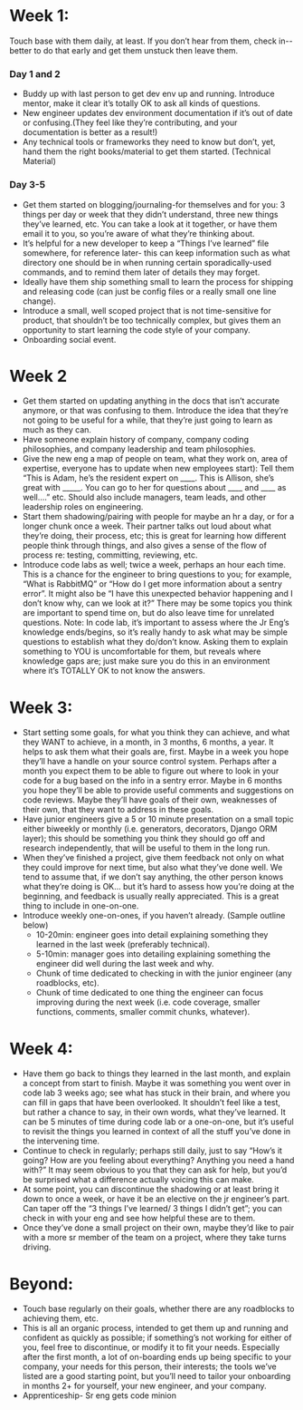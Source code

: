 Week 1:
======
Touch base with them daily, at least.  If you don’t hear from them, check in-- better to do that early and get them unstuck then leave them.
### Day 1 and 2 ### 
* Buddy up with last person to get dev env up and running. Introduce mentor, make it clear it’s totally OK to ask all kinds of questions.
* New engineer updates dev environment documentation if it’s out of date or confusing.(They feel like they’re contributing, and your documentation is better as a result!)
* Any technical tools or frameworks they need to know but don’t, yet, hand them the right books/material to get them started.  (Technical Material)

### Day 3-5 ### 
* Get them started on blogging/journaling-for themselves and for you: 3 things per day or week that they didn’t understand, three new things they’ve learned, etc.  You can take a look at it together, or have them email it to you, so you’re aware of what they’re thinking about.
* It’s helpful for a new developer to keep a “Things I’ve learned” file somewhere, for reference later- this can keep information such as what directory one should be in when running certain sporadically-used commands, and to remind them later of details they may forget.
* Ideally have them ship something small to learn the process for shipping and releasing code (can just be config files or a really small one line change).
* Introduce a small, well scoped project that is not time-sensitive for product, that shouldn’t be too technically complex, but gives them an opportunity to start learning the code style of your company. 
* Onboarding social event.


Week 2 
======
* Get them started on updating anything in the docs that isn’t accurate anymore, or that was confusing to them. Introduce the idea that they’re not going to be useful for a while, that they’re just going to learn as much as they can.
* Have someone explain history of company, company coding philosophies, and company leadership and team philosophies.
* Give the new eng a map of people on team, what they work on, area of expertise, everyone has to update when new employees start): Tell them “This is Adam, he’s the resident expert on ____.  This is Allison, she’s great with _____.  You can go to her for questions about ____ and ____ as well….” etc.  Should also include managers, team leads, and other leadership roles on engineering.
* Start them shadowing/pairing with people for maybe an hr a day, or for a longer chunk once a week.  Their partner talks out loud about what they’re doing, their process, etc; this is great for learning how different people think through things, and also gives a sense of the flow of process re: testing, committing, reviewing, etc.
* Introduce code labs as well; twice a week, perhaps an hour each time.  This is a chance for the engineer to bring questions to you; for example, “What is RabbitMQ” or “How do I get more information about a sentry error”. It might also be “I have this unexpected behavior happening and I don’t know why, can we look at it?” There may be some topics you think are important to spend time on, but do also leave time for unrelated questions.  Note: In code lab, it’s important to assess where the Jr Eng’s knowledge ends/begins, so it’s really handy to ask what may be simple questions to establish what they do/don’t know.  Asking them to explain something to YOU is uncomfortable for them, but reveals where knowledge gaps are; just make sure you do this in an environment where it’s TOTALLY OK to not know the answers.

Week 3:
======
* Start setting some goals, for what you think they can achieve, and what they WANT to achieve, in a month, in 3 months, 6 months, a year.  It helps to ask them what their goals are, first. Maybe in a week you hope they’ll have a handle on your source control system.  Perhaps after a month you expect them to be able to figure out where to look in your code for a bug based on the info in a sentry error. Maybe in 6 months you hope they’ll be able to provide useful comments and suggestions on code reviews.  Maybe they’ll have goals of their own, weaknesses of their own, that they want to address in these goals.
* Have junior engineers give a 5 or 10 minute presentation on a small topic either biweekly or monthly (i.e. generators, decorators, Django ORM layer); this should be something you think they should go off and research independently, that will be useful to them in the long run.
* When they’ve finished a project, give them feedback not only on what they could improve for next time, but also what they’ve done well. We tend to assume that, if we don’t say anything, the other person knows what they’re doing is OK… but it’s hard to assess how you’re doing at the beginning, and feedback is usually really appreciated. This is a great thing to include in one-on-one.
* Introduce weekly one-on-ones, if you haven’t already. (Sample outline below) 
    * 10-20min: engineer goes into detail explaining something they learned in the last week (preferably technical). 
    * 5-10min: manager goes into detailing explaining something the engineer did well during the last week and why. 
    * Chunk of time dedicated to checking in with the junior engineer (any roadblocks, etc). 
    * Chunk of time dedicated to one thing the engineer can focus improving during the next week (i.e. code coverage, smaller functions, comments, smaller commit chunks, whatever).

Week 4:
======
* Have them go back to things they learned in the last month, and explain a concept from start to finish.  Maybe it was something you went over in code lab 3 weeks ago; see what has stuck in their brain, and where you can fill in gaps that have been overlooked.  It shouldn’t feel like a test, but rather a chance to say, in their own words, what they’ve learned.  It can be 5 minutes of time during code lab or a one-on-one, but it’s useful to revisit the things you learned in context of all the stuff you’ve done in the intervening time.
* Continue to check in regularly; perhaps still daily, just to say “How’s it going?  How are you feeling about everything?  Anything you need a hand with?” It may seem obvious to you that they can ask for help, but you’d be surprised what a difference actually voicing this can make.
* At some point, you can discontinue the shadowing or at least bring it down to once a week, or have it be an elective on the jr engineer’s part.  Can taper off the “3 things I’ve learned/ 3 things I didn’t get”; you can check in with your eng and see how helpful these are to them. 
* Once they’ve done a small project on their own, maybe they’d like to pair with a more sr member of the team on a project, where they take turns driving. 

Beyond:
======
* Touch base regularly on their goals, whether there are any roadblocks to achieving them, etc.
* This is all an organic process, intended to get them up and running and confident as quickly as possible; if something’s not working for either of you, feel free to discontinue, or modify it to fit your needs. Especially after the first month, a lot of on-boarding ends up being specific to your company, your needs for this person, their interests; the tools we’ve listed are a good starting point, but you’ll need to tailor your onboarding in months 2+ for yourself, your new engineer, and your company.
* Apprenticeship- Sr eng gets code minion
